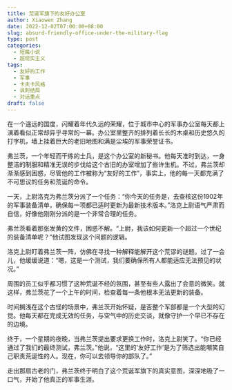 ```yaml
---
title: 荒诞军旗下的友好办公室
author: Xiaowen Zhang
date: 2022-12-02T07:00:00+08:00
slug: absurd-friendly-office-under-the-military-flag
type: post
categories:
  - 短篇小说
  - 超现实主义
tags:
  - 友好的工作
  - 军事
  - 卡夫卡风格
  - 讽刺结局
  - 对话重点
draft: false
---
```


在一个遥远的国度，闪耀着年代久远的荣耀，位于城市中心的军事办公室每天都上演着看似正常却异乎寻常的一幕。办公室里整齐的排列着长长的木桌和历史悠久的打字机，墙上挂着巨大的老旧地图和满是尘埃的军事荣誉证书。

弗兰茨，一个年轻而干练的士兵，是这个办公室的新秘书。他每天准时到达，一身整洁的制服和精准无误的步伐给这个古旧的办室增加了些许生机。不过，弗兰茨却渐渐感到困惑，尽管他的工作被称为“友好的工作”，事实上，他的每一天都充满了不可思议的任务和荒诞的命令。

一天，上尉洛克为弗兰茨分派了一个任务：“你今天的任务是，去查核这份1902年的军事装备清单，确保每一项都已适时更新为最新技术版本。”洛克上尉语气严肃而自信，好像他刚刚分派的是一个非常合理的任务。

弗兰茨看着那张发黄的文件，困惑不解。“上尉，我该如何更新一个超过一个世纪的装备清单呢？”他试图发现这个问题的逻辑。

洛克上尉盯着弗兰茨一阵，仿佛在寻找一种解释能解开这个荒谬的谜题。过了一会儿，他缓缓说道：“嗯，这是一个测试，我们要确保所有人都能适应无法预见的状况。”

周围的员工似乎都习惯了这种荒诞不经的氛围，甚至有些人露出了会意的微笑。就这样，弗兰茨花了一个上午的时间，检查着每一条他根本无法更新的装备。

时间搁浅在这个古怪的场景中，弗兰茨开始怀疑，是否整个军部都是一个大型的幻觉。他每天都在完成无效的任务，与空气中的历史交谈，就像守护一个早已不存在的边境。

终于，一个星期的夜晚，当弗兰茨提出要求更换工作时，洛克上尉笑了。“你已经通过了我们的最终测试，弗兰茨。”他说，“这里的‘友好工作’是为了筛选出能嘲笑自己职责荒诞性的人。现在，你可以去领导你的部队了。”

走出那扇古老的门，弗兰茨终于明白了这个荒诞军旗下的真实意图，深深地吸了一口气，开始了他真正的军事生涯。